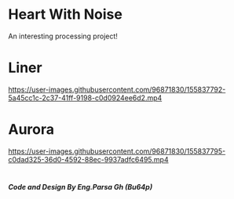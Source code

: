 # Heart With Noise

An interesting processing project!

# Liner


https://user-images.githubusercontent.com/96871830/155837792-5a45cc1c-2c37-41ff-9198-c0d0924ee6d2.mp4


# Aurora



https://user-images.githubusercontent.com/96871830/155837795-c0dad325-36d0-4592-88ec-9937adfc6495.mp4


#
<b><i>Code and Design By Eng.Parsa Gh (Bu64p)</b></i>
